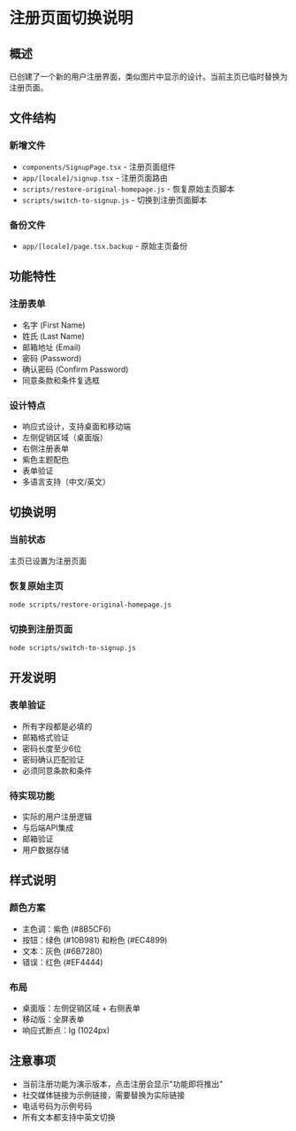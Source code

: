 # 注册页面切换说明

## 概述
已创建了一个新的用户注册界面，类似图片中显示的设计。当前主页已临时替换为注册页面。

## 文件结构

### 新增文件
- `components/SignupPage.tsx` - 注册页面组件
- `app/[locale]/signup.tsx` - 注册页面路由
- `scripts/restore-original-homepage.js` - 恢复原始主页脚本
- `scripts/switch-to-signup.js` - 切换到注册页面脚本

### 备份文件
- `app/[locale]/page.tsx.backup` - 原始主页备份

## 功能特性

### 注册表单
- 名字 (First Name)
- 姓氏 (Last Name) 
- 邮箱地址 (Email)
- 密码 (Password)
- 确认密码 (Confirm Password)
- 同意条款和条件复选框


### 设计特点
- 响应式设计，支持桌面和移动端
- 左侧促销区域（桌面版）
- 右侧注册表单
- 紫色主题配色
- 表单验证
- 多语言支持（中文/英文）

## 切换说明

### 当前状态
主页已设置为注册页面

### 恢复原始主页
```bash
node scripts/restore-original-homepage.js
```

### 切换到注册页面
```bash
node scripts/switch-to-signup.js
```

## 开发说明

### 表单验证
- 所有字段都是必填的
- 邮箱格式验证
- 密码长度至少6位
- 密码确认匹配验证
- 必须同意条款和条件

### 待实现功能
- 实际的用户注册逻辑
- 与后端API集成
- 邮箱验证
- 用户数据存储

## 样式说明

### 颜色方案
- 主色调：紫色 (#8B5CF6)
- 按钮：绿色 (#10B981) 和粉色 (#EC4899)
- 文本：灰色 (#6B7280)
- 错误：红色 (#EF4444)

### 布局
- 桌面版：左侧促销区域 + 右侧表单
- 移动版：全屏表单
- 响应式断点：lg (1024px)

## 注意事项
- 当前注册功能为演示版本，点击注册会显示"功能即将推出"
- 社交媒体链接为示例链接，需要替换为实际链接
- 电话号码为示例号码
- 所有文本都支持中英文切换
